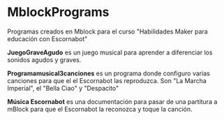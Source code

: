 # MblockPrograms
 Programas creados en Mblock para el curso "Habilidades Maker para educación con Escornabot"
 
 **JuegoGraveAgudo** es un juego musical para aprender a diferenciar los sonidos agudos y graves.
 
 **Programamusical3canciones** es un programa donde configuro varias canciones para que el el Escornabot las reproduzca. Son "La Marcha Imperial", el "Bella Ciao" y "Despacito"
 
 **Música Escornabot** es una documentación para pasar de una partitura a mBlock para que el Escornabot la reconozca y toque la canción.
